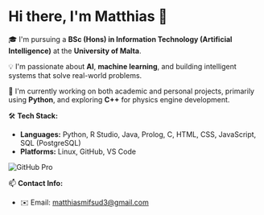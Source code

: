 # Hi there, I'm Matthias 👋

🎓 I'm pursuing a **BSc (Hons) in Information Technology (Artificial Intelligence)** at the **University of Malta**.

💡 I'm passionate about **AI**, **machine learning**, and building intelligent systems that solve real-world problems.

🔭 I'm currently working on both academic and personal projects, primarily using **Python**, and exploring **C++** for physics engine development.

🛠️ **Tech Stack:**
- **Languages:** Python, R Studio, Java, Prolog, C, HTML, CSS, JavaScript, SQL (PostgreSQL)
- **Platforms:** Linux, GitHub, VS Code

![GitHub Pro](https://img.shields.io/badge/GitHub-Pro-blue?logo=github)

📫 **Contact Info:**
- ✉️ Email: [matthiasmifsud3@gmail.com](mailto:matthiasmifsud3@gmail.com)
